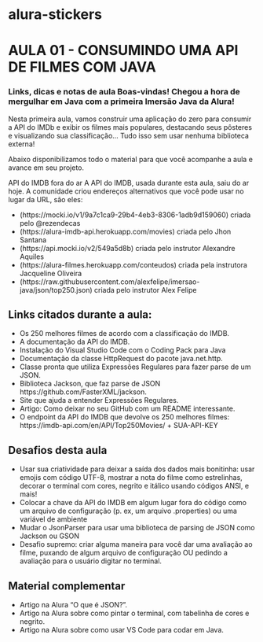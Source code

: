 # alura-stickers
<h1>AULA 01 - CONSUMINDO UMA API DE FILMES COM JAVA</h1>

<h3>Links, dicas e notas de aula
Boas-vindas! Chegou a hora de mergulhar em Java com a primeira Imersão Java da Alura!</h3>

Nesta primeira aula, vamos construir uma aplicação do zero para consumir a API do IMDb e exibir os filmes mais populares, destacando seus pôsteres e visualizando sua classificação... Tudo isso sem usar nenhuma biblioteca externa!

Abaixo disponibilizamos todo o material para que você acompanhe a aula e avance em seu projeto.

API do IMDB fora do ar
A API do IMDB, usada durante esta aula, saiu do ar hoje. A comunidade criou endereços alternativos que você pode usar no lugar da URL, são eles:

<ul>
  <li>(https://mocki.io/v1/9a7c1ca9-29b4-4eb3-8306-1adb9d159060) criada pelo @rezendecas</li>
  <li>(https://alura-imdb-api.herokuapp.com/movies) criada pelo Jhon Santana</li>
  <li>(https://api.mocki.io/v2/549a5d8b) criada pelo instrutor Alexandre Aquiles</li>
  <li>(https://alura-filmes.herokuapp.com/conteudos) criada pela instrutora Jacqueline Oliveira</li>
  <li>(https://raw.githubusercontent.com/alexfelipe/imersao-java/json/top250.json) criada pelo instrutor Alex Felipe</li>
</ul>

<h2>Links citados durante a aula:</h2>
 
<ul>
  <li>Os 250 melhores filmes de acordo com a classificação do IMDB.</li>
  <li>A documentação da API do IMDB.</li>
  <li>Instalação do Visual Studio Code com o Coding Pack para Java</li>
  <li>Documentação da classe HttpRequest do pacote java.net.http.</li>
  <li>Classe pronta que utiliza Expressões Regulares para fazer parse de um JSON.</li>
  <li>Biblioteca Jackson, que faz parse de JSON https://github.com/FasterXML/jackson.</li>
  <li>Site que ajuda a entender Expressões Regulares.</li>
  <li>Artigo: Como deixar no seu GitHub com um README interessante.</li>
  <li>O endpoint da API do IMDB que devolve os 250 melhores filmes: https://imdb-api.com/en/API/Top250Movies/ + SUA-API-KEY</li>
</ul> 

<h2>Desafios desta aula</h2>

<ul>
  <li>Usar sua criatividade para deixar a saída dos dados mais bonitinha: usar emojis com código UTF-8, mostrar a nota do filme como estrelinhas, decorar o terminal com cores, negrito e itálico usando códigos ANSI, e mais!</li>
  <li>Colocar a chave da API do IMDB em algum lugar fora do código como um arquivo de configuração (p. ex, um arquivo .properties) ou uma variável de ambiente</li>
  <li>Mudar o JsonParser para usar uma biblioteca de parsing de JSON como Jackson ou GSON</li>
  <li>Desafio supremo: criar alguma maneira para você dar uma avaliação ao filme, puxando de algum arquivo de configuração OU pedindo a avaliação para o usuário digitar no terminal.</li>
</ul>

<h2>Material complementar</h2>
<ul>
  <li>Artigo na Alura “O que é JSON?”.</li>
  <li>Artigo na Alura sobre como pintar o terminal, com tabelinha de cores e negrito.</li>
  <li>Artigo na Alura sobre como usar VS Code para codar em Java.</li>
</ul>





